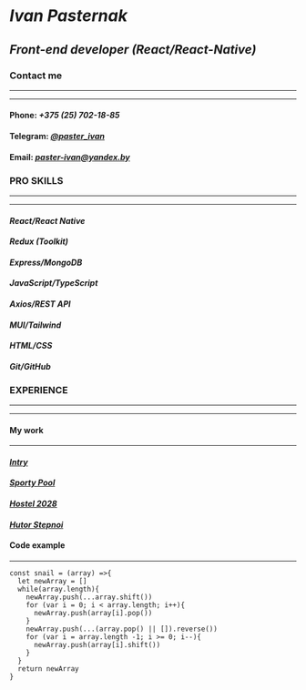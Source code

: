 # ***Ivan Pasternak***

## ***Front-end developer (React/React-Native)***

### **Contact me** 
****
****
#### Phone: *+375 (25) 702-18-85* 
#### Telegram: *[@paster_ivan](https://t.me/paster_ivan)*
#### Email: *paster-ivan@yandex.by*

### **PRO SKILLS**
****
****
#### *React/React Native*
#### *Redux (Toolkit)*
#### *Express/MongoDB*
#### *JavaScript/TypeScript*
#### *Axios/REST API*
#### *MUI/Tailwind*
#### *HTML/CSS*
#### *Git/GitHub*

### **EXPERIENCE**
****
****
#### **My work**
****
#### *[Intry](https://intry.me/)*
#### *[Sporty Pool](https://game.sportypool.cool/)*
#### *[Hostel 2028](https://hostel2028.com/)*
#### *[Hutor Stepnoi](http://hutorstepnoi.ru/)*
#### **Code example**
****

```
const snail = (array) =>{
  let newArray = []
  while(array.length){
    newArray.push(...array.shift())
    for (var i = 0; i < array.length; i++){
      newArray.push(array[i].pop())
    }
    newArray.push(...(array.pop() || []).reverse())
    for (var i = array.length -1; i >= 0; i--){
      newArray.push(array[i].shift())
    }
  }
  return newArray
}
```


